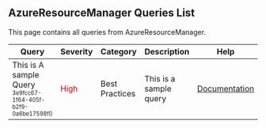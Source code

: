 ## AzureResourceManager Queries List
This page contains all queries from AzureResourceManager.

|            Query             |Severity|Category|Description|Help|
|------------------------------|--------|--------|-----------|----|
|This is A sample Query<br/><sup><sub>3e9fcc67-1f64-405f-b2f9-0a6be17598f0</sub></sup>|<span style="color:#C00">High</span>|Best Practices|This is a sample query|<a href="https://kics.io/">Documentation</a><br/>|
